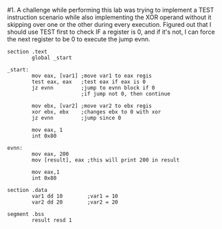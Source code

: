 #1. A challenge while performing this lab was trying to implement a TEST instruction scenario while also implementing the XOR operand without it skipping over one or the other during every execution. Figured out that I should use TEST first to check IF a register is 0, and if it's not, I can force the next register to be 0 to execute the jump evnn.

```
section .text
        global _start

_start:
        mov eax, [var1] ;move var1 to eax regis
        test eax, eax   ;test eax if eax is 0
        jz evnn         ;jump to evnn block if 0
                        ;if jump not 0, then continue

        mov ebx, [var2] ;move var2 to ebx regis
        xor ebx, ebx    ;changes ebx to 0 with xor
        jz evnn         ;jump since 0

        mov eax, 1
        int 0x80

evnn:
        mov eax, 200
        mov [result], eax ;this will print 200 in result

        mov eax,1
        int 0x80

section .data
        var1 dd 10        ;var1 = 10
        var2 dd 20        ;var2 = 20

segment .bss
        result resd 1
```
